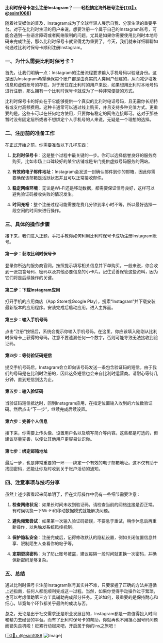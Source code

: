 **比利时保号卡怎么注册Instagram？——轻松搞定海外账号注册[[TG💪+ @esim1088](https://t.me/s/esim1088)]**

随着社交媒体的普及，Instagram成为了全球年轻人展示自我、分享生活的重要平台。对于在比利时生活的用户来说，想要注册一个属于自己的Instagram账号，可能会遇到一些语言障碍或者网络限制的问题。尤其是如果你需要使用比利时本地号码来完成注册，那么比利时保号卡就显得尤为重要了。今天，我们就来详细聊聊如何通过比利时保号卡顺利注册Instagram。

### 一、为什么需要比利时保号卡？

首先，让我们明确一点：Instagram的注册流程要求输入手机号码以验证身份。这是因为Instagram希望确保每个账户都是由真实的人类用户创建的，从而减少垃圾信息和虚假账号的存在。对于居住在比利时的用户来说，如果想用比利时本地号码进行注册，那么拥有一个比利时保号卡就成为了一种非常便捷的方式。

比利时保号卡的好处在于它能够提供一个真实的比利时电话号码，且无需你长期持有或支付高额费用。这种卡通常可以通过线上购买，并且支持多种充值方式。更重要的是，这些卡可以在任何地方使用，只要你有稳定的网络连接即可。这对于那些暂时没有固定居所或者不想绑定个人手机号的人来说，无疑是一个理想的选择。

### 二、注册前的准备工作

在正式开始之前，你需要准备以下几样东西：

1. **比利时保号卡**：这是整个过程中最关键的一步。你可以选择信誉良好的服务商购买，比如市场上口碑较好的某宝店铺或是专门提供虚拟号码服务的网站。
   
2. **有效的电子邮件地址**：Instagram会发送一封确认邮件到你的邮箱，因此你需要确保该邮箱是活跃状态并且可以正常接收邮件。

3. **稳定网络环境**：无论是Wi-Fi还是移动数据，都需要保证信号良好，这样可以避免验证码接收失败的情况发生。

4. **时间充裕**：整个注册过程可能需要花费几分钟到半小时不等，所以最好选择一段空闲的时间来进行操作。

### 三、具体的操作步骤

接下来，我们进入正题，手把手教你如何利用比利时保号卡成功注册Instagram账号。

#### 第一步：获取比利时保号卡

登录你所选的服务商官网，按照提示填写相关信息并下单购买。一般来说，你会收到一张包含号码、密码以及其他必要信息的小卡片。记住妥善保管这些资料，因为它们将是后续操作的关键。

#### 第二步：下载Instagram应用

打开手机的应用商店（App Store或Google Play），搜索“Instagram”并下载安装最新版本的应用程序。安装完成后启动应用，进入主界面。

#### 第三步：输入手机号码

点击“注册”按钮后，系统会提示你输入手机号码。在这里，你应该填入刚刚从比利时保号卡上获得的号码。注意不要遗漏任何一个数字，否则可能导致无法接收到验证码。

#### 第四步：等待验证码短信

提交手机号码后，Instagram会立即向该号码发送一条包含验证码的短信。由于我们的号码是在比利时注册的，因此这条短信也会来自比利时运营商。请耐心等待几分钟，直到短信到达为止。

#### 第五步：输入验证码

当验证码短信抵达时，回到Instagram应用，在指定位置输入收到的六位数验证码。然后点击“下一步”，继续完成后续设置。

#### 第六步：完善个人信息

接下来，你需要上传头像、设置用户名以及填写简介等内容。这些都是可选的，但建议尽量完善，以便让其他用户更容易认识你。

#### 第七步：绑定邮箱地址

最后一步，也是非常重要的一环——绑定一个有效的电子邮箱地址。这不仅有助于找回密码，还能让你及时收到关于账户活动的通知。

### 四、注意事项与技巧分享

虽然上述步骤看起来简单明了，但在实际操作中仍有一些细节需要注意：

1. **检查网络状况**：如果长时间未收到验证码，请检查当前的网络连接是否正常。有时候切换一下Wi-Fi和移动数据模式就能解决问题。

2. **避免频繁尝试**：如果第一次输入验证码错误，不要急于重试，稍作休息后再重新操作，以免触发系统风控机制。

3. **保护隐私安全**：注册完成后，记得修改默认的隐私设置，例如关闭位置信息共享、限制陌生人查看你的帖子等。

4. **定期更换密码**：为了防止账号被盗，建议每隔一段时间就更换一次密码，并确保新密码足够复杂。

### 五、总结

通过比利时保号卡注册Instagram账号其实并不难，只要掌握了正确的方法并遵循上述指南，任何人都能顺利完成这一过程。当然，如果你觉得手动操作过于繁琐，也可以考虑借助第三方工具辅助完成部分任务。无论如何，最重要的是保持耐心和细心，毕竟每个环节都关乎最终的成功与否。

总之，无论是出于社交需求还是职业发展目的，Instagram都是一款值得投入时间和精力去经营的平台。而有了比利时保号卡的帮助，你就再也不用担心因号码问题而错失良机啦！赶紧行动起来吧，开启属于你的Ins之旅吧！

[[TG💪+ @esim1088](https://t.me/s/esim1088) ![Image](https://i.postimg.cc/4NQfJmqS/Snipaste-2025-05-13-00-14-12.png)]